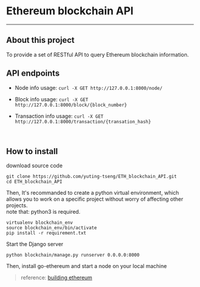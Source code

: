 # Ethereum blockchain API
* * *

## About this project
To provide a set of RESTful API to query Ethereum blockchain information.  <br />

## API endpoints

* Node info
usage: `curl -X GET http://127.0.0.1:8000/node/`

* Block info
usage: `curl -X GET http://127.0.0.1:8000/block/{block_number}`

* Transaction info
usage: `curl -X GET http://127.0.0.1:8000/transaction/{transation_hash}`

<br />


## How to install

download source code
```
git clone https://github.com/yuting-tseng/ETH_blockchain_API.git
cd ETH_blockchain_API
```

Then, It's recommanded to create a python virtual environment, which allows you to work on a specific project without worry of affecting other projects. <br />
note that: python3 is required.
```
virtualenv blockchain_env
source blockchain_env/bin/activate
pip install -r requirement.txt
```

Start the Django server
```
python blockchain/manage.py runserver 0.0.0.0:8000
```

Then, install go-ethereum and start a node on your local machine
> reference: [building ethereum](https://github.com/ethereum/go-ethereum/wiki/Building-Ethereum)

